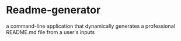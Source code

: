 # Readme-generator
a command-line application that dynamically generates a professional README.md file from a user's inputs
